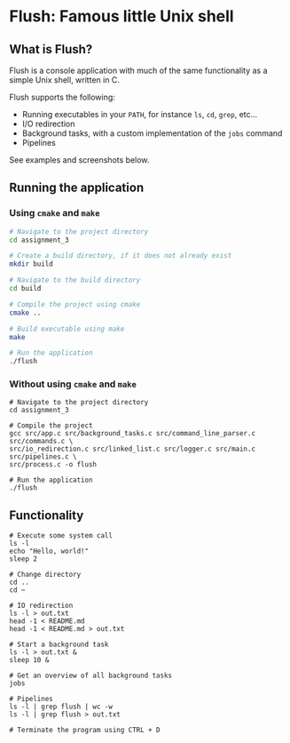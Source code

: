 # Flush: Famous little Unix shell

## What is Flush?

Flush is a console application with much of the same functionality as a simple
Unix shell, written in C.

Flush supports the following:

- Running executables in your `PATH`, for instance `ls`, `cd`, `grep`, etc...
- I/O redirection
- Background tasks, with a custom implementation of the `jobs` command
- Pipelines

See examples and screenshots below.

## Running the application

### Using `cmake` and `make`

```sh
# Navigate to the project directory
cd assignment_3

# Create a build directory, if it does not already exist
mkdir build

# Navigate to the build directory
cd build

# Compile the project using cmake
cmake ..

# Build executable using make
make

# Run the application
./flush
```

### Without using `cmake` and `make`

```shell
# Navigate to the project directory
cd assignment_3

# Compile the project
gcc src/app.c src/background_tasks.c src/command_line_parser.c src/commands.c \
src/io_redirection.c src/linked_list.c src/logger.c src/main.c src/pipelines.c \
src/process.c -o flush

# Run the application
./flush
```

## Functionality

```shell
# Execute some system call
ls -l
echo "Hello, world!"
sleep 2

# Change directory
cd ..
cd ~

# IO redirection
ls -l > out.txt
head -1 < README.md
head -1 < README.md > out.txt

# Start a background task
ls -l > out.txt &
sleep 10 &

# Get an overview of all background tasks
jobs

# Pipelines
ls -l | grep flush | wc -w
ls -l | grep flush > out.txt

# Terminate the program using CTRL + D
```

